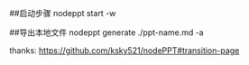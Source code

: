 
##启动步骤 nodeppt start -w

##导出本地文件 nodeppt generate ./ppt-name.md -a


thanks:  https://github.com/ksky521/nodePPT#transition-page 
